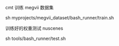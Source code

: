 cmt 训练 megvii 数据集

sh myprojects/megvii_dataset/bash_runner/train.sh

训练好的权重测试 nuscenes

sh tools/bash_runner/test.sh